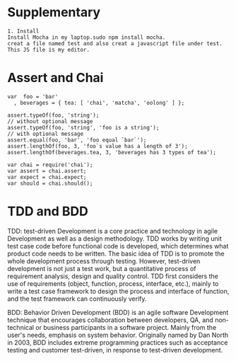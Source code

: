 # Supplementary

    1. Install
    Install Mocha in my laptop.sudo npm install mocha.
    creat a file named test and also creat a javascript file under test. 
    This JS file is my editor.

# Assert and Chai

    var  foo = 'bar'
      , beverages = { tea: [ 'chai', 'matcha', 'oolong' ] };

    assert.typeOf(foo, 'string'); 
    // without optional message
    assert.typeOf(foo, 'string', 'foo is a string'); 
    // with optional message
    assert.equal(foo, 'bar', 'foo equal `bar`');
    assert.lengthOf(foo, 3, 'foo`s value has a length of 3');
    assert.lengthOf(beverages.tea, 3, 'beverages has 3 types of tea');

    var chai = require('chai');
    var assert = chai.assert;
    var expect = chai.expect;
    var should = chai.should();

# TDD and BDD

TDD: test-driven Development is a core practice and technology in agile Development as well as a design methodology. TDD works by writing unit test case code before functional code is developed, which determines what product code needs to be written. The basic idea of TDD is to promote the whole development process through testing. However, test-driven development is not just a test work, but a quantitative process of requirement analysis, design and quality control. TDD first considers the use of requirements (object, function, process, interface, etc.), mainly to write a test case framework to design the process and interface of function, and the test framework can continuously verify.

BDD: Behavior Driven Development (BDD) is an agile software Development technique that encourages collaboration between developers, QA, and non-technical or business participants in a software project. Mainly from the user's needs, emphasis on system behavior. Originally named by Dan North in 2003, BDD includes extreme programming practices such as acceptance testing and customer test-driven, in response to test-driven development.
